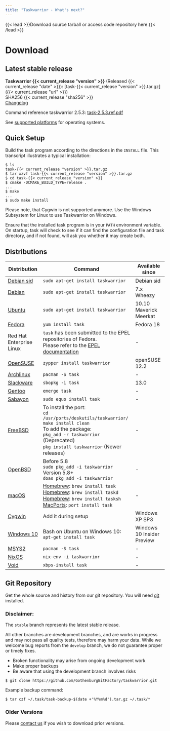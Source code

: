 ```yaml
---
title: "Taskwarrior - What's next?"
---
```


{{< lead >}}Download source tarball or access code repository here.{{< /lead >}}

# Download

## Latest stable release

**Taskwarrior {{< current_release "version" >}}** (Released {{< current_release "date" >}}):
[task-{{< current_release "version" >}}.tar.gz]({{< current_release "url" >}})  
SHA256 {{< current_release "sha256" >}}  
[Changelog](https://github.com/GothenburgBitFactory/taskwarrior/blob/stable/ChangeLog)

Command reference taskwarrior 2.5.3:
[task-2.5.3.ref.pdf](/download/task-2.5.3.ref.pdf)

See [supported platforms](#distributions) for operating systems.

## Quick Setup

Build the task program according to the directions in the `INSTALL` file.
This transcript illustrates a typical installation:

```
$ ls
task-{{< current_release "version" >}}.tar.gz
$ tar xzvf task-{{< current_release "version" >}}.tar.gz
$ cd task-{{< current_release "version" >}}
$ cmake -DCMAKE_BUILD_TYPE=release .
...
$ make
...
$ sudo make install
```

Please note, that Cygwin is not supported anymore.
Use the Windows Subsystem for Linux to use Taskwarrior on Windows.

Ensure that the installed task program is in your `PATH` environment variable.
On startup, task will check to see if it can find the configuration file and task directory, and if not found, will ask you whether it may create both.

## Distributions

| Distribution                                                                          | Command                                                                                                                                                                                                                     | Available since            |
|---------------------------------------------------------------------------------------|-----------------------------------------------------------------------------------------------------------------------------------------------------------------------------------------------------------------------------|----------------------------|
| [Debian sid](https://packages.debian.org/sid/utils/taskwarrior)                       | `sudo apt-get install taskwarrior`                                                                                                                                                                                          | Debian sid                 |
| [Debian](https://backports.debian.org/Instructions)                                   | `sudo apt-get install taskwarrior`                                                                                                                                                                                          | 7.x Wheezy                 |
| [Ubuntu](https://packages.ubuntu.com/search?keywords=taskwarrior)                     | `sudo apt-get install taskwarrior`                                                                                                                                                                                          | 10.10 Maverick Meerkat     |
| [Fedora](https://apps.fedoraproject.org/packages/task)                                | `yum install task`                                                                                                                                                                                                          | Fedora 18                  |
| Red Hat Enterprise Linux                                                              | `task` has been submitted to the EPEL repositories of Fedora.<br/>Please refer to the [EPEL documentation](https://fedoraproject.org/wiki/EPEL/FAQ#howtouse)                                                                | \-                         |
| [OpenSUSE](https://software.opensuse.org/package/taskwarrior?search_term=taskwarrior) | `zypper install taskwarrior`                                                                                                                                                                                                | openSUSE 12.2              |
| [Archlinux](https://archlinux.org/packages/extra/x86_64/task)                         | `pacman -S task`                                                                                                                                                                                                            | \-                         |
| [Slackware](https://slackbuilds.org/result/?search=task)                              | `sbopkg -i task`                                                                                                                                                                                                            | 13.0                       |
| [Gentoo](https://packages.gentoo.org/package/app-misc/task)                           | `emerge task`                                                                                                                                                                                                               | \-                         |
| [Sabayon](https://www.sabayon.org)                                                    | `sudo equo install task`                                                                                                                                                                                                    | \-                         |
| [FreeBSD](https://www.freshports.org/deskutils/taskwarrior)                           | To install the port:<br/>`cd /usr/ports/deskutils/taskwarrior/`<br/>`make install clean`<br/>To add the package:<br/>`pkg_add -r taskwarrior` (Deprecated)<br/>`pkg install taskwarrior` (Newer releases)                   | \-                         |
| [OpenBSD](https://www.openbsd.org/cgi-bin/cvsweb/ports/productivity/taskwarrior)      | Before 5.8<br/>`sudo pkg_add -i taskwarrior`<br/>Version 5.8+<br/>`doas pkg_add -i taskwarrior`                                                                                                                             | -                          |
| [macOS](https://github.com/Homebrew/homebrew-core/blob/master/Formula/t/task.rb)      | [Homebrew](https://brew.sh): `brew install task`<br/>[Homebrew](https://brew.sh): `brew install taskd`<br/>[Homebrew](https://brew.sh): `brew install tasksh`<br/>[MacPorts](https://www.macports.org): `port install task` | \-                         |
| [Cygwin](https://cygwin.com/cgi-bin2/package-grep.cgi?grep=%2Ftask%2F)                | Add it during setup                                                                                                                                                                                                         | Windows XP SP3             |
| [Windows 10](https://www.microsoft.com/en-us/software-download/windows10)             | Bash on Ubuntu on Windows 10:<br/>`apt-get install task`                                                                                                                                                                    | Windows 10 Insider Preview |
| [MSYS2](https://msys2.github.io)                                                      | `pacman -S task`                                                                                                                                                                                                            | \-                         |
| [NixOS](https://nixos.org)                                                            | `nix-env -i taskwarrior`                                                                                                                                                                                                    | \-                         |
| [Void](https://voidlinux.org)                                                         | `xbps-install task`                                                                                                                                                                                                         | \-                         |

## Git Repository

Get the whole source and history from our git repository.
You will need [git](https://git-scm.com) installed.

### Disclaimer:

The `stable` branch represents the latest stable release.

All other branches are development branches, and are works in progress and may not pass all quality tests, therefore may harm your data.
While we welcome bug reports from the `develop` branch, we do not guarantee proper or timely fixes.

- Broken functionality may arise from ongoing development work
- Make proper backups
- Be aware that using the development branch involves risks

```
$ git clone https://github.com/GothenburgBitFactory/taskwarrior.git
```
Example backup command:

```
$ tar czf ~/.task/task-backup-$(date +'%Y%m%d').tar.gz ~/.task/*
```

### Older Versions

Please [contact us](mailto:support@taskwarrior.org) if you wish to download prior versions.
